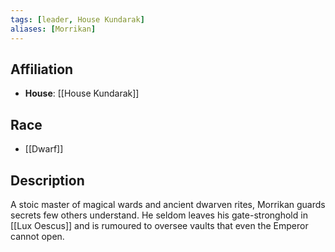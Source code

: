 ```yaml
---
tags: [leader, House Kundarak]
aliases: [Morrikan]
---
```


## Affiliation
- **House**: [[House Kundarak]]

## Race
- [[Dwarf]]

## Description
A stoic master of magical wards and ancient dwarven rites, Morrikan guards secrets few others understand. He seldom leaves his gate-stronghold in [[Lux Oescus]] and is rumoured to oversee vaults that even the Emperor cannot open.
